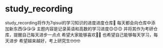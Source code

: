 # study_recording
study_recording将作为7qisui的学习知识的进度进度仓库🙌
每天都会向仓库中添加新东西😘😘😘
主题内容是记录英语和高数的学习进度😊😊😊
并将其作为考研仓库，提醒自己每天进步一点点
希望大家能够喜欢🥰🥰
也希望自己能够每天学习，每天进步
希望越来越好，考上研究生🤓🤓🤓

